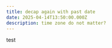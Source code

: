 ```yaml
---
title: decap again with past date
date: 2025-04-14T13:50:00.000Z
description: time zone do not matter?
---
```

test

